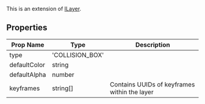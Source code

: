 This is an extension of [ILayer](/The%20Plugin%20Core/Interfaces/ILayer.md). 

## Properties

| Prop Name | Type | Description |
| --------------------- | ------ | ------------------- |
| type | 'COLLISION_BOX' |  |
| defaultColor | string |  |
| defaultAlpha | number |  |
| keyframes | string[] | Contains UUIDs of keyframes within the layer |